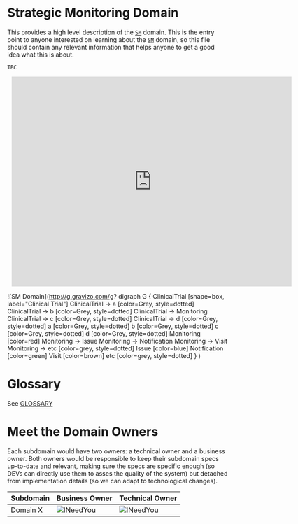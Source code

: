 # Strategic Monitoring Domain
This provides a high level description of the [`SM`] domain.
This is the entry point to anyone interested on learning about the [`SM`] domain, so this file should contain any relevant information  that helps anyone to get a good idea what this is about.

`TBC`

<div style="width: 640px; height: 480px; margin: 10px; position: relative;">
   <iframe allowfullscreen frameborder="0" style="width:640px; height:480px" src="https://www.lucidchart.com/documents/embeddedchart/cde32bc7-d9d9-4503-aef2-82b1ecbbfc25" id="0nFcEJVKYlRL"></iframe>
</div>

![SM Domain](http://g.gravizo.com/g?
  digraph G {
      ClinicalTrial [shape=box, label="Clinical Trial"]
      ClinicalTrial -> a [color=Grey, style=dotted]
      ClinicalTrial -> b [color=Grey, style=dotted]
      ClinicalTrial -> Monitoring
      ClinicalTrial -> c [color=Grey, style=dotted]
      ClinicalTrial -> d [color=Grey, style=dotted]
      a [color=Grey, style=dotted]
      b [color=Grey, style=dotted]
      c [color=Grey, style=dotted]
      d [color=Grey, style=dotted]
      Monitoring [color=red]
      Monitoring -> Issue
      Monitoring -> Notification
      Monitoring -> Visit
      Monitoring -> etc [color=grey, style=dotted]
      Issue [color=blue]
      Notification [color=green]
      Visit [color=brown]
      etc [color=grey, style=dotted]
  }
)

# Glossary
See [GLOSSARY](GLOSSARY.md)
<!-- GLOSSARY:Index global='true' -->

<!-- /GLOSSARY:Index -->

# Meet the Domain Owners
Each subdomain would have two owners: a technical owner and a business owner. Both owners would be responsible to keep their subdomain specs up-to-date and relevant, making sure the specs are specific enough (so DEVs can directly use them to asses the quality of the system) but detached from implementation details (so we can adapt to technological changes).

| Subdomain                    | Business Owner | Technical Owner                                                              |
|------------------------------|----------------|------------------------------------------------------------------------------|
| Domain X | ![INeedYou] | ![INeedYou] |

[`SM`]: GLOSSARY.md#sm "Strategic Monitoring"
[`Command`]: GLOSSARY.md#command "Command"
[`Query`]: GLOSSARY.md#query "Query"
[INeedYou]: http://www.beavercreek.k12.oh.us/cms/lib5/OH01000456/Centricity/Domain/30/landmarks_symbols/images/uncle_sam1.png "I Need You"
